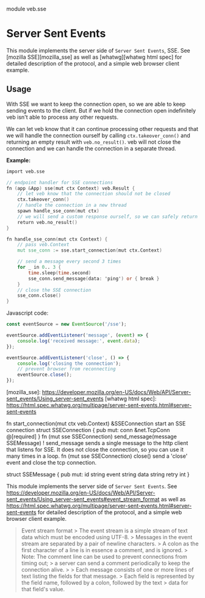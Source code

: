 module veb.sse

# Server Sent Events

This module implements the server side of `Server Sent Events`, SSE. See [mozilla SSE][mozilla_sse] as well as [whatwg][whatwg html spec] for detailed description of the protocol, and a simple web browser client example.

## Usage

With SSE we want to keep the connection open, so we are able to keep sending events to the client. But if we hold the connection open indefinitely veb isn't able to process any other requests.

We can let veb know that it can continue processing other requests and that we will handle the connection ourself by calling `ctx.takeover_conn()` and returning an empty result with `veb.no_result()`. veb will not close the connection and we can handle the connection in a separate thread.

**Example:**

```v ignore
import veb.sse

// endpoint handler for SSE connections
fn (app &App) sse(mut ctx Context) veb.Result {
    // let veb know that the connection should not be closed
    ctx.takeover_conn()
    // handle the connection in a new thread
    spawn handle_sse_conn(mut ctx)
    // we will send a custom response ourself, so we can safely return an empty result
    return veb.no_result()
}

fn handle_sse_conn(mut ctx Context) {
    // pass veb.Context
    mut sse_conn := sse.start_connection(mut ctx.Context)

    // send a message every second 3 times
    for _ in 0.. 3 {
        time.sleep(time.second)
        sse_conn.send_message(data: 'ping') or { break }
    }
    // close the SSE connection
    sse_conn.close()
}
```

Javascript code:

```js
const eventSource = new EventSource('/sse');

eventSource.addEventListener('message', (event) => {
    console.log('received message:', event.data);
});

eventSource.addEventListener('close', () => {
    console.log('closing the connection');
    // prevent browser from reconnecting
    eventSource.close();
});
```

[mozilla_sse]: https://developer.mozilla.org/en-US/docs/Web/API/Server-sent_events/Using_server-sent_events [whatwg html spec]: https://html.spec.whatwg.org/multipage/server-sent-events.html#server-sent-events

fn start_connection(mut ctx veb.Context) &SSEConnection
    start an SSE connection
struct SSEConnection {
pub mut:
	conn &net.TcpConn @[required]
}
fn (mut sse SSEConnection) send_message(message SSEMessage) !
    send_message sends a single message to the http client that listens for SSE. It does not close the connection, so you can use it many times in a loop.
fn (mut sse SSEConnection) close()
    send a 'close' event and close the tcp connection.


struct SSEMessage {
pub mut:
	id    string
	event string
	data  string
	retry int
}


This module implements the server side of `Server Sent Events`. See https://developer.mozilla.org/en-US/docs/Web/API/Server-sent_events/Using_server-sent_events#event_stream_format as well as https://html.spec.whatwg.org/multipage/server-sent-events.html#server-sent-events for detailed description of the protocol, and a simple web browser client example.

> Event stream format > The event stream is a simple stream of text data which must be encoded using UTF-8. > Messages in the event stream are separated by a pair of newline characters. > A colon as the first character of a line is in essence a comment, and is ignored. > Note: The comment line can be used to prevent connections from timing out; > a server can send a comment periodically to keep the connection alive. > > Each message consists of one or more lines of text listing the fields for that message. > Each field is represented by the field name, followed by a colon, followed by the text > data for that field's value.
